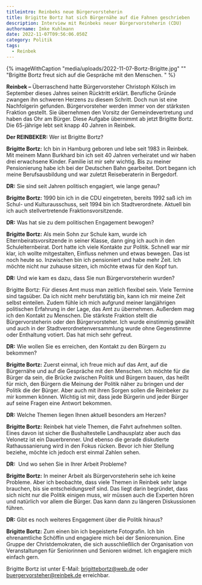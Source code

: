 ```yaml
---
titleintro: Reinbeks neue Bürgervorsteherin
title: Brigitte Bortz hat sich Bürgernähe auf die Fahnen geschrieben
description: Interview mit Reinbeks neuer Bürgervorsteherin (CDU)
authorname: Imke Kuhlmann
date: 2022-11-07T09:56:06.050Z
category: Politik
tags:
  - Reinbek
---
```

{% imageWithCaption "media/uploads/2022-11-07-Bortz-Brigitte.jpg" "" "Brigitte Bortz freut sich auf die Gespräche mit den Menschen.       " %}

**Reinbek –** Überraschend hatte Bürgervorsteher Christoph Kölsch im September dieses Jahres seinen Rücktritt erklärt. Berufliche Gründe zwangen ihn schweren Herzens zu diesem Schritt. Doch nun ist eine Nachfolgerin gefunden. Bürgervorsteher werden immer von der stärksten Fraktion gestellt. Sie übernehmen den Vorsitz der Gemeindevertretung und haben das Ohr am Bürger. Diese Aufgabe übernimmt ab jetzt Brigitte Bortz. Die 65-jährige lebt seit knapp 40 Jahren in Reinbek.

**Der REINBEKER:** Wer ist Brigitte Bortz?

**Brigitte Bortz:** Ich bin in Hamburg geboren und lebe seit 1983 in Reinbek. Mit meinem Mann Burkhard bin ich seit 40 Jahren verheiratet und wir haben drei erwachsene Kinder. Familie ist mir sehr wichtig. Bis zu meiner Pensionierung habe ich bei der Deutschen Bahn gearbeitet. Dort begann ich meine Berufsausbildung und war zuletzt Reiseberaterin in Bergedorf.

**DR:** Sie sind seit Jahren politisch engagiert, wie lange genau?

**Brigitte Bortz:** 1990 bin ich in die CDU eingetreten, bereits 1992 saß ich im Schul- und Kulturausschuss, seit 1994 bin ich Stadtverordnete. Aktuell bin ich auch stellvertretende Fraktionsvorsitzende.

**DR:** Was hat sie zu dem politischen Engagement bewogen?

**Brigitte Bortz:** Als mein Sohn zur Schule kam, wurde ich Elternbeiratsvorsitzende in seiner Klasse, dann ging ich auch in den Schulelternbeirat. Dort hatte ich viele Kontakte zur Politik. Schnell war mir klar, ich wollte mitgestalten, Einfluss nehmen und etwas bewegen. Das ist noch heute so. Inzwischen bin ich pensioniert und habe mehr Zeit. Ich möchte nicht nur zuhause sitzen, ich möchte etwas für den Kopf tun. 

**DR:** Und wie kam es dazu, dass Sie nun Bürgervorsteherin wurden?

Brigitte Bortz: Für dieses Amt muss man zeitlich flexibel sein. Viele Termine sind tagsüber. Da ich nicht mehr berufstätig bin, kann ich mir meine Zeit selbst einteilen. Zudem fühle ich mich aufgrund meiner langjährigen politischen Erfahrung in der Lage, das Amt zu übernehmen. Außerdem mag ich den Kontakt zu Menschen. Die stärkste Fraktion stellt die Bürgervorsteherin oder den Bürgervorsteher. Ich wurde einstimmig gewählt und auch in der Stadtverordnetenversammlung wurde ohne Gegenstimme oder Enthaltung votiert. Das hat mich sehr gefreut.

**DR:** Wie wollen Sie es erreichen, den Kontakt zu den Bürgern zu bekommen?

**Brigitte Bortz:** Zuerst einmal, ich freue mich auf das Amt, auf die Bürgernähe und auf die Gespräche mit den Menschen. Ich möchte für die Bürger da sein, die Brücke zwischen Politik und Bürgern bauen, das heißt für mich, den Bürgern die Meinung der Politik näher zu bringen und der Politik die der Bürger. Aber auch mit ihren Sorgen sollen die Reinbeker zu mir kommen können. Wichtig ist mir, dass jede Bürgerin und jeder Bürger auf seine Fragen eine Antwort bekommen. 

**DR:** Welche Themen liegen Ihnen aktuell besonders am Herzen?

**Brigitte Bortz:** Reinbek hat viele Themen, die Fahrt aufnehmen sollten. Eines davon ist sicher die Bushaltestelle Landhausplatz aber auch das Velonetz ist ein Dauerbrenner. Und ebenso die gerade diskutierte Rathaussanierung wird in den Fokus rücken. Bevor ich hier Stellung beziehe, möchte ich jedoch erst einmal Zahlen sehen. 

**DR:**  Und wo sehen Sie in Ihrer Arbeit Probleme?

**Brigitte Bortz:** In meiner Arbeit als Bürgervorsteherin sehe ich keine Probleme. Aber ich beobachte, dass viele Themen in Reinbek sehr lange brauchen, bis sie entscheidungsreif sind. Das liegt darin begründet, dass sich nicht nur die Politik einigen muss, wir müssen auch die Experten hören und natürlich vor allem die Bürger. Das kann dann zu längeren Diskussionen führen. 

**DR:** Gibt es noch weiteres Engagement über die Politik hinaus?

**Brigitte Bortz:** Zum einen bin ich begeisterte Fotografin. Ich bin ehrenamtliche Schöffin und engagiere mich bei der Seniorenunion. Eine Gruppe der Christdemokraten, die sich ausschließlich der Organisation von Veranstaltungen für Seniorinnen und Senioren widmet. Ich engagiere mich einfach gern.

Brigitte Bortz ist unter E-Mail: brigittebortz@web.de oder buergervorsteher@reinbek.de erreichbar.